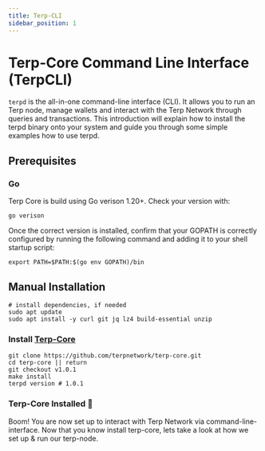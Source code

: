 ```yaml
---
title: Terp-CLI
sidebar_position: 1
---
```


# Terp-Core Command Line Interface (TerpCLI)

`terpd` is the all-in-one command-line interface (CLI). It allows you to run an Terp node, manage wallets and interact with the Terp Network through queries and transactions. This introduction will explain how to install the terpd binary onto your system and guide you through some simple examples how to use terpd.

## Prerequisites 

### Go
Terp Core is build using Go verison 1.20+. Check your version with:
```
go verison
```
Once the correct version is installed, confirm that your GOPATH is correctly configured by running the following command and adding it to your shell startup script:
```
export PATH=$PATH:$(go env GOPATH)/bin

```

## Manual Installation
```
# install dependencies, if needed
sudo apt update
sudo apt install -y curl git jq lz4 build-essential unzip
```
### Install [Terp-Core](https://github.com/terpnetwork/terp-core.git)
```
git clone https://github.com/terpnetwork/terp-core.git
cd terp-core || return
git checkout v1.0.1
make install
terpd version # 1.0.1
```
### Terp-Core Installed 🌌
Boom! You are now set up to interact with Terp Network via command-line-interface. Now that you know install terp-core, lets take a look at how we set up & run our terp-node. 